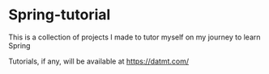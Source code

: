# Spring-tutorial

This is a collection of projects I made to tutor myself on my journey to learn Spring

Tutorials, if any, will be available at https://datmt.com/